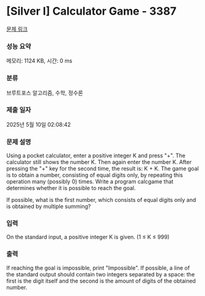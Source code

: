# [Silver I] Calculator Game - 3387 

[문제 링크](https://www.acmicpc.net/problem/3387) 

### 성능 요약

메모리: 1124 KB, 시간: 0 ms

### 분류

브루트포스 알고리즘, 수학, 정수론

### 제출 일자

2025년 5월 10일 02:08:42

### 문제 설명

<p>Using a pocket calculator, enter a positive integer K and press "+". The calculator still shows the number K. Then again enter the number K. After pressing the "+" key for the second time, the result is: K + K. The game goal is to obtain a number, consisting of equal digits only, by repeating this operation many (possibly 0) times. Write a program calcgame that determines whether it is possible to reach the goal.</p>

<p>If possible, what is the first number, which consists of equal digits only and is obtained by multiple summing?</p>

### 입력 

 <p>On the standard input, a positive integer K is given. (1 ≤ K ≤ 999)</p>

### 출력 

 <p>If reaching the goal is impossible, print "Impossible". If possible, a line of the standard output should contain two integers separated by a space: the first is the digit itself and the second is the amount of digits of the obtained number.</p>

